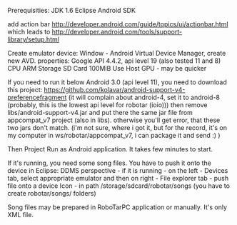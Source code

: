 Prerequisities:
JDK 1.6
Eclipse
Android SDK

add action bar http://developer.android.com/guide/topics/ui/actionbar.html
which leads to http://developer.android.com/tools/support-library/setup.html

Create emulator device:
Window - Android Virtual Device Manager, create new AVD.
properties: 
Google API 4.4.2, api level 19 (also tested 11 and 8)
CPU ARM
Storage SD Card 100MiB
Use Host GPU - may be quicker

If you need to run it below Android 3.0 (api level 11), you need to download this project:
https://github.com/kolavar/android-support-v4-preferencefragment
(it will complain about android-4, set it to android-8 (probably, this is the lowest api level for robotar (ioio)))
then remove libs/android-support-v4.jar and put there the same jar file from appcompat_v7 project (also in libs). otherwise you'll get error, that these two jars don't match.
(i'm not sure, where i got it, but for the record, it's on my computer in ws/robotar/appcompat_v7, i can package it and send :) )

Then Project Run as Android application.
It takes few minutes to start. 

If it's running, you need some song files.
You have to push it onto the device in Eclipse:
DDMS perspective - if it is running - on the left - Devices tab, select appropriate emulator and then on right - File explorer tab - push file onto a device Icon - in path /storage/sdcard/robotar/songs
(you have to create robotar/songs/ folders)

Song files may be prepared in RoboTarPC application or manually. It's only XML file. 
